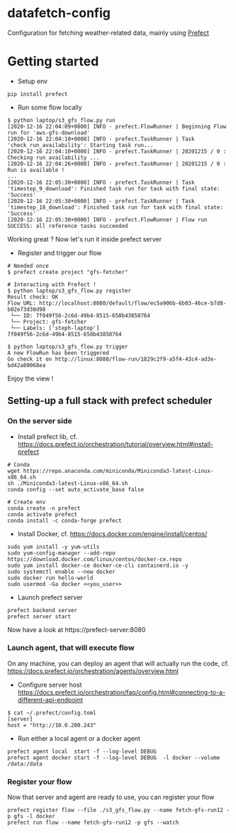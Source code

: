 # datafetch-config

Configuration for fetching weather-related data, mainly using [Prefect](https://prefect.io)


# Getting started

* Setup env

```shell
pip install prefect
```

* Run some flow locally

```shell
$ python laptop/s3_gfs_flow.py run
[2020-12-16 22:04:09+0000] INFO - prefect.FlowRunner | Beginning Flow run for 'aws-gfs-download'
[2020-12-16 22:04:10+0000] INFO - prefect.TaskRunner | Task 'check_run_availability': Starting task run...
[2020-12-16 22:04:10+0000] INFO - prefect.TaskRunner | 20201215 / 0 : Checking run availability ...
[2020-12-16 22:04:26+0000] INFO - prefect.TaskRunner | 20201215 / 0 : Run is available !
...
[2020-12-16 22:05:30+0000] INFO - prefect.TaskRunner | Task 'timestep_9_download': Finished task run for task with final state: 'Success'
[2020-12-16 22:05:30+0000] INFO - prefect.TaskRunner | Task 'timestep_18_download': Finished task run for task with final state: 'Success'
[2020-12-16 22:05:30+0000] INFO - prefect.FlowRunner | Flow run SUCCESS: all reference tasks succeeded
```

Working great ? Now let's run it inside prefect server


* Register and trigger our flow

```shell
# Needed once
$ prefect create project "gfs-fetcher"

# Interacting with Prefect !
$ python laptop/s3_gfs_flow.py register
Result check: OK
Flow URL: http://localhost:8080/default/flow/ec5a906b-6b03-46ce-b7d8-b02e73d30d98
 └── ID: 7f049f56-2c6d-49b4-8515-658b43850764
 └── Project: gfs-fetcher
 └── Labels: ['steph-laptop']
7f049f56-2c6d-49b4-8515-658b43850764

$ python laptop/s3_gfs_flow.py trigger
A new FlowRun has been triggered
Go check it on http://linux:8080/flow-run/1829c2f9-a5f4-43c4-ad3e-bd42a80068ea
```

Enjoy the view !


## Setting-up a full stack with prefect scheduler

### On the server side

* Install prefect lib, cf. https://docs.prefect.io/orchestration/tutorial/overview.html#install-prefect

```shell
# Conda
wget https://repo.anaconda.com/miniconda/Miniconda3-latest-Linux-x86_64.sh
sh ./Miniconda3-latest-Linux-x86_64.sh
conda config --set auto_activate_base false
 
# Create env
conda create -n prefect
conda activate prefect
conda install -c conda-forge prefect
```

* Install Docker, cf. https://docs.docker.com/engine/install/centos/
  
```shell
sudo yum install -y yum-utils
sudo yum-config-manager --add-repo https://download.docker.com/linux/centos/docker-ce.repo
sudo yum install docker-ce docker-ce-cli containerd.io -y
sudo systemctl enable --now docker
sudo docker run hello-world
sudo usermod -Ga docker <<you_user>>
``` 

* Launch prefect server
  
```shell
prefect backend server
prefect server start
```

Now have a look at https://prefect-server:8080


### Launch agent, that will execute flow

On any machine, you can deploy an agent that will actually run the code, cf. https://docs.prefect.io/orchestration/agents/overview.html

* Configure server host https://docs.prefect.io/orchestration/faq/config.html#connecting-to-a-different-api-endpoint

```shell
$ cat ~/.prefect/config.toml
[server]
host = "http://10.0.200.243"
```

* Run either a local agent or a docker agent

```
prefect agent local  start -f --log-level DEBUG
prefect agent docker start -f --log-level DEBUG  -l docker --volume /data:/data
```

### Register your flow

Now that server and agent are ready to use, you can register your flow

```shell
prefect register flow --file ./s3_gfs_flow.py --name fetch-gfs-run12 -p gfs -l docker
prefect run flow --name fetch-gfs-run12 -p gfs --watch
```
